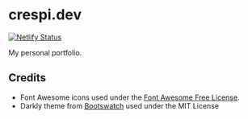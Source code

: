 # crespi.dev

[![Netlify Status](https://api.netlify.com/api/v1/badges/9e1a6dcc-aac3-4ebd-a68f-94328ff68b6a/deploy-status)](https://app.netlify.com/sites/averycrespi/deploys)

My personal portfolio.

## Credits

- Font Awesome icons used under the [Font Awesome Free License](https://github.com/FortAwesome/Font-Awesome/blob/master/LICENSE.txt).
- Darkly theme from [Bootswatch](https://bootswatch.com) used under the MIT License
